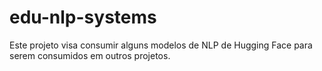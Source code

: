 # edu-nlp-systems
Este projeto visa consumir alguns modelos de NLP de Hugging Face para serem consumidos em outros projetos.

